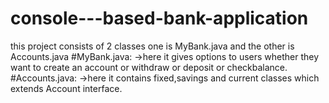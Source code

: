 # console---based-bank-application
this project consists of 2 classes one is MyBank.java and the other is Accounts.java
#MyBank.java:
->here it gives options to users whether they want to create an account or withdraw or deposit or checkbalance.
#Accounts.java:
->here it contains fixed,savings and current classes which extends Account interface.
